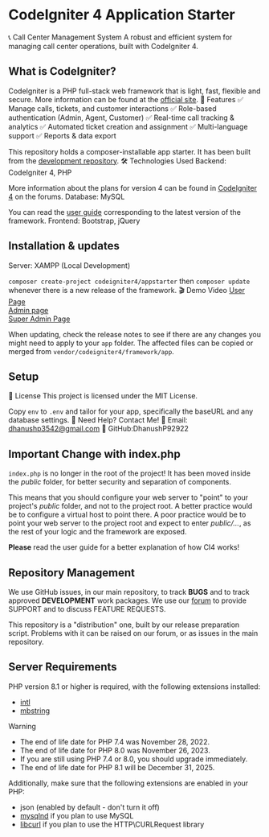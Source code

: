 # CodeIgniter 4 Application Starter
📞 Call Center Management System
A robust and efficient system for managing call center operations, built with CodeIgniter 4.

## What is CodeIgniter?

CodeIgniter is a PHP full-stack web framework that is light, fast, flexible and secure.
More information can be found at the [official site](https://codeigniter.com).
🚀 Features
✅ Manage calls, tickets, and customer interactions
✅ Role-based authentication (Admin, Agent, Customer)
✅ Real-time call tracking & analytics
✅ Automated ticket creation and assignment
✅ Multi-language support
✅ Reports & data export

This repository holds a composer-installable app starter.
It has been built from the
[development repository](https://github.com/codeigniter4/CodeIgniter4).
🛠️ Technologies Used
Backend: CodeIgniter 4, PHP

More information about the plans for version 4 can be found in [CodeIgniter 4](https://forum.codeigniter.com/forumdisplay.php?fid=28) on the forums.
Database: MySQL

You can read the [user guide](https://codeigniter.com/user_guide/)
corresponding to the latest version of the framework.
Frontend: Bootstrap, jQuery

## Installation & updates
Server: XAMPP (Local Development)

`composer create-project codeigniter4/appstarter` then `composer update` whenever
there is a new release of the framework.
🎬 Demo Video
<a href="media/1.mp4">User Page</a></br>
<a href="media/2.mp4">Admin page </a></br>
<a href="media/3.mp4">Super Admin Page</a></br>

When updating, check the release notes to see if there are any changes you might need to apply
to your `app` folder. The affected files can be copied or merged from
`vendor/codeigniter4/framework/app`.

## Setup
📄 License
This project is licensed under the MIT License.

Copy `env` to `.env` and tailor for your app, specifically the baseURL
and any database settings.
📧 Need Help? Contact Me!
📌 Email: dhanushp3542@gmail.com
📌 GitHub:DhanushP92922

## Important Change with index.php

`index.php` is no longer in the root of the project! It has been moved inside the *public* folder,
for better security and separation of components.

This means that you should configure your web server to "point" to your project's *public* folder, and
not to the project root. A better practice would be to configure a virtual host to point there. A poor practice would be to point your web server to the project root and expect to enter *public/...*, as the rest of your logic and the
framework are exposed.

**Please** read the user guide for a better explanation of how CI4 works!

## Repository Management

We use GitHub issues, in our main repository, to track **BUGS** and to track approved **DEVELOPMENT** work packages.
We use our [forum](http://forum.codeigniter.com) to provide SUPPORT and to discuss
FEATURE REQUESTS.

This repository is a "distribution" one, built by our release preparation script.
Problems with it can be raised on our forum, or as issues in the main repository.

## Server Requirements

PHP version 8.1 or higher is required, with the following extensions installed:

- [intl](http://php.net/manual/en/intl.requirements.php)
- [mbstring](http://php.net/manual/en/mbstring.installation.php)

> [!WARNING]
> - The end of life date for PHP 7.4 was November 28, 2022.
> - The end of life date for PHP 8.0 was November 26, 2023.
> - If you are still using PHP 7.4 or 8.0, you should upgrade immediately.
> - The end of life date for PHP 8.1 will be December 31, 2025.

Additionally, make sure that the following extensions are enabled in your PHP:

- json (enabled by default - don't turn it off)
- [mysqlnd](http://php.net/manual/en/mysqlnd.install.php) if you plan to use MySQL
- [libcurl](http://php.net/manual/en/curl.requirements.php) if you plan to use the HTTP\CURLRequest library
